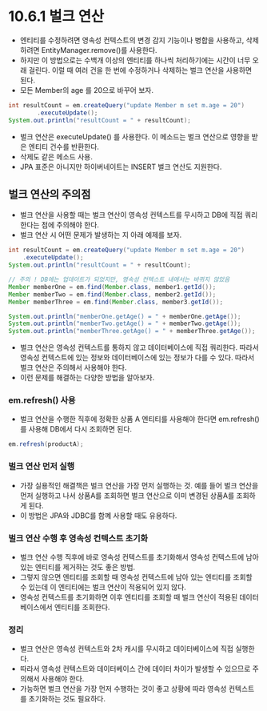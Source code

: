 # 10.6.1 벌크 연산
- 엔티티를 수정하려면 영속성 컨텍스트의 변경 감지 기능이나 병합을 사용하고, 삭제하려면 EntityManager.remove()를 사용한다.
- 하지만 이 방법으로는 수백개 이상의 엔티티를 하나씩 처리하기에는 시간이 너무 오래 걸린다. 이럴 때 여러 건을 한 번에 수정하거나 삭제하는 벌크 연산을 사용하면 된다.
- 모든 Member의 age 를 20으로 바꾸어 보자.
```java
int resultCount = em.createQuery("update Member m set m.age = 20")
        .executeUpdate();
System.out.println("resultCount = " + resultCount);
```
- 벌크 연산은 executeUpdate() 를 사용한다. 이 메소드는 벌크 연산으로 영향을 받은 엔티티 건수를 반환한다.
- 삭제도 같은 메소드 사용.
- JPA 표준은 아니지만 하이버네이트는 INSERT 벌크 연산도 지원한다.

## 벌크 연산의 주의점
- 벌크 연산을 사용할 때는 벌크 연산이 영속성 컨텍스트를 무시하고 DB에 직접 쿼리한다는 점에 주의해야 한다.
- 벌크 연산 시 어떤 문제가 발생하는 지 아래 예제를 보자.
```java
int resultCount = em.createQuery("update Member m set m.age = 20")
    .executeUpdate();
System.out.println("resultCount = " + resultCount);

// 주의 ! DB에는 업데이트가 되었지만, 영속성 컨텍스트 내에서는 바뀌지 않았음
Member memberOne = em.find(Member.class, member1.getId());
Member memberTwo = em.find(Member.class, member2.getId());
Member memberThree = em.find(Member.class, member3.getId());

System.out.println("memberOne.getAge() = " + memberOne.getAge());
System.out.println("memberTwo.getAge() = " + memberTwo.getAge());
System.out.println("memberThree.getAge() = " + memberThree.getAge());
```
- 벌크 연산은 영속성 컨텍스트를 통하지 않고 데이터베이스에 직접 쿼리한다. 따라서 영속성 컨텍스트에 있는 정보와 데이터베이스에 있는 정보가 다를 수 있다. 따라서 벌크 연산은 주의해서 사용해야 한다.
- 이런 문제를 해결하는 다양한 방법을 알아보자.

### em.refresh() 사용
- 벌크 연산을 수행한 직후에 정확한 상품 A 엔티티를 사용해야 한다면 em.refresh() 를 사용해 DB에서 다시 조회하면 된다.
```java
em.refresh(productA);
```

### 벌크 연산 먼저 실행
- 가장 실용적인 해결책은 벌크 연산을 가장 먼저 실행하는 것. 예를 들어 벌크 연산을 먼저 실행하고 나서 상품A를 조회하면 벌크 연산으로 이미 변경된 상품A를 조회하게 된다.
- 이 방법은 JPA와 JDBC를 함꼐 사용할 때도 유용하다.

### 벌크 연산 수행 후 영속성 컨텍스트 초기화
- 벌크 연산 수행 직후에 바로 영속성 컨텍스트를 초기화해서 영속성 컨텍스트에 남아 있는 엔티티를 제거하는 것도 좋은 방법.
- 그렇지 않으면 엔티티를 조회할 때 영속성 컨텍스트에 남아 있는 엔티티를 조회할 수 있는데 이 엔티티에는 벌크 연산이 적용되어 있지 않다.
- 영속성 컨텍스트를 초기화하면 이후 엔티티를 조회할 때 벌크 연산이 적용된 데이터베이스에서 엔티티를 조회한다.

### 정리
- 벌크 연산은 영속성 컨텍스트와 2차 캐시를 무시하고 데이터베이스에 직접 실행한다.
- 따라서 영속성 컨텍스트와 데이터베이스 간에 데이터 차이가 발생할 수 있으므로 주의해서 사용해야 한다.
- 가능하면 벌크 연산을 가장 먼저 수행하는 것이 좋고 상황에 따라 영속성 컨텍스트를 초기화하는 것도 필요하다.

